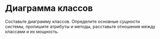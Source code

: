 # Диаграмма классов

Составьте диаграмму классов. Определите основные сущности системы, пропишите атрибуты и методы, расставьте отношения между классами и их мощность.

<code-block lang="plantuml" collapsible="true" src="RegistryNotificationService.puml">

</code-block>